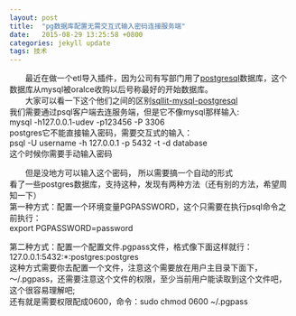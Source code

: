 ```yaml
---
layout: post
title:  "pg数据库配置无需交互式输入密码连接服务端"
date:   2015-08-29 13:25:58 +0800
categories: jekyll update
tags: 技术
---
```


&emsp;&emsp;最近在做一个etl导入插件，因为公司有写部门用了[postgresql]数据库，这个数据库从mysql被oralce收购以后号称最好的开始数据库。<br/>
&emsp;&emsp;大家可以看一下这个他们之间的区别[sqllit-mysql-postgresql]<br/>
我们需要通过psql客户端去连服务端，但是它不像mysql那样输入:<br/>
mysql -h127.0.0.1-udev -p123456 -P 3306 <br/>
postgres它不能直接输入密码，需要交互式的输入：<br/>
psql -U username -h 127.0.0.1 -p 5432 -t -d database<br/>
这个时候你需要手动输入密码

&emsp;&emsp;但是没地方可以输入这个密码， 所以需要搞一个自动的形式<br/>
看了一些postgres数据库，支持这种，发现有两种方法（还有别的方法，希望周知一下）<br/>
第一种方式：配置一个环境变量PGPASSWORD，这个只需要在执行psql命令之前执行：<br/>
export PGPASSWORD=password

第二种方式：配置一个配置文件.pgpass文件，格式像下面这样就行：<br/>
127.0.0.1:5432:\*:postgres:postgres <br/>
这种方式需要你去配置一个文件，注意这个需要放在用户主目录下面下，～/.pgpass，还需要注意这个文件的权限，至少当前用户能读取到这个文件吧，这个很容易理解吧;<br/>
还有就是需要权限配成0600，命令：sudo chmod 0600 ~/.pgpass




[sqllit-mysql-postgresql]: http://www.infoq.com/cn/news/2014/04/sqlite-mysql-postgresql
[postgresql]: http://www.postgres.cn/docs/9.3/

